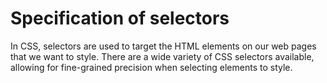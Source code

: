 # Specification of selectors
In CSS, selectors are used to target the HTML elements on our web pages that we want to style. There are a wide variety of CSS selectors available, allowing for fine-grained precision when selecting elements to style.